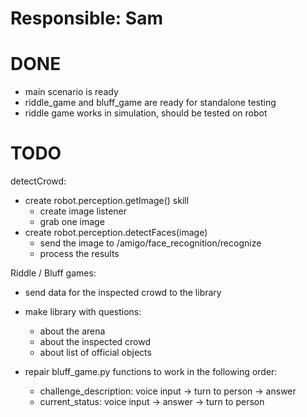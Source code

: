 # Responsible: Sam

# DONE

- main scenario is ready
- riddle_game and bluff_game are ready for standalone testing
- riddle game works in simulation, should be tested on robot

# TODO

detectCrowd:

- create robot.perception.getImage() skill
	- create image listener
	- grab one image
- create robot.perception.detectFaces(image)
	- send the image to /amigo/face_recognition/recognize
	- process the results

Riddle / Bluff games:

- send data for the inspected crowd to the library

- make library with questions:
	- about the arena
	- about the inspected crowd
	- about list of official objects

- repair bluff_game.py functions to work in the following order:
	- challenge_description: 	voice input -> turn to person -> answer
	- current_status: 			voice input -> answer -> turn to person